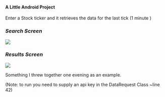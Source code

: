 
#### A Little Android Project



Enter a Stock ticker and it retrieves the data for the last tick (1 minute )

### *Search Screen*
<kbd><image src=https://github.com/SteveMieskoski/AndroidProject/blob/master/device-2017-08-13-043859.png> </kbd>


### *Results Screen*
<kbd><image src=https://github.com/SteveMieskoski/AndroidProject/blob/master/device-2017-08-13-043958.png> </kbd>



Something I threw together one evening as an example.

(Note: to run you need to supply an api key in the DataRequest Class ~line 42)
